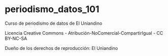 # periodismo_datos_101
Curso de periodismo de datos de El Uniandino

Licencia Creative Commons - Atribución-NoComercial-CompartirIgual - CC BY-NC-SA

Dueño de los derechos de reproducción: El Uniandino
